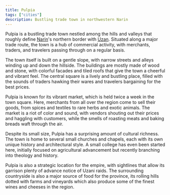```yaml
---
title: Pulpia
tags: ["cities"]
description: Bustling trade town in northwestern Narin
---
```


Pulpia is a bustling trade town nestled among the hills and valleys that roughly define [Narin](/pages/Narin)'s northern border with [Uzan](/pages/Uzan). Situated along a major trade route, the town is a hub of commercial activity, with merchants, traders, and travelers passing through on a regular basis.

The town itself is built on a gentle slope, with narrow streets and alleys winding up and down the hillside. The buildings are mostly made of wood and stone, with colorful facades and tiled roofs that give the town a cheerful and vibrant feel. The central square is a lively and bustling place, filled with the sounds of traders hawking their wares and travelers bargaining for the best prices.

Pulpia is known for its vibrant market, which is held twice a week in the town square. Here, merchants from all over the region come to sell their goods, from spices and textiles to rare herbs and exotic animals. The market is a riot of color and sound, with vendors shouting out their prices and haggling with customers, while the smells of roasting meats and baking breads waft through the air.

Despite its small size, Pulpia has a surprising amount of cultural richness. The town is home to several small churches and chapels, each with its own unique history and architectural style. A small college has even been started here, initially focused on agricultural advancement but recently branching into theology and history.

Pulpia is also a strategic location for the empire, with sightlines that allow its garrison plenty of advance notice of Uzani raids. The surrounding countryside is also a major source of food for the province, its rolling hills dotted with farms and vineyards which also produce some of the finest wines and cheeses in the region.

